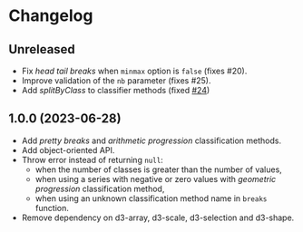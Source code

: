 # Changelog

## Unreleased

- Fix *head tail breaks* when `minmax` option is `false` (fixes #20).
- Improve validation of the `nb` parameter (fixes #25).
- Add *splitByClass* to classifier methods (fixed [#24](https://github.com/riatelab/statsbreaks/issues/24))

## 1.0.0 (2023-06-28)

- Add *pretty breaks* and *arithmetic progression* classification methods.
- Add object-oriented API.
- Throw error instead of returning `null`:
  - when the number of classes is greater than the number of values,
  - when using a series with negative or zero values with *geometric progression* classification method,
  - when using an unknown classification method name in `breaks` function.
- Remove dependency on d3-array, d3-scale, d3-selection and d3-shape.